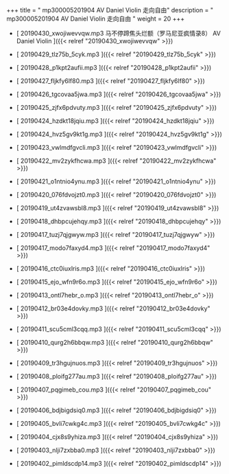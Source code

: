 +++
title = "  mp300005201904 AV Daniel Violin 走向自由"
description = "  mp300005201904 AV Daniel Violin 走向自由  "
weight = 20
+++



* [ 20190430_xwojiwevvqw.mp3 马不停蹄焦头烂额（罗马尼亚疯情录8） AV Daniel Violin  ]({{< relref "20190430_xwojiwevvqw" >}})


* [ 20190429_tlz75b_5cyk.mp3 ]({{< relref "20190429_tlz75b_5cyk" >}})


* [ 20190428_p1kpt2aufii.mp3 ]({{< relref "20190428_p1kpt2aufii" >}})


* [ 20190427_fljkfy6lf80.mp3 ]({{< relref "20190427_fljkfy6lf80" >}})


* [ 20190426_tgcovaa5jwa.mp3 ]({{< relref "20190426_tgcovaa5jwa" >}})


* [ 20190425_zjfx6pdvuty.mp3 ]({{< relref "20190425_zjfx6pdvuty" >}})


* [ 20190424_hzdkt18jqiu.mp3 ]({{< relref "20190424_hzdkt18jqiu" >}})


* [ 20190424_hvz5gv9kt1g.mp3 ]({{< relref "20190424_hvz5gv9kt1g" >}})


* [ 20190423_vwlmdfgvcli.mp3 ]({{< relref "20190423_vwlmdfgvcli" >}})


* [ 20190422_mv2zykfhcwa.mp3 ]({{< relref "20190422_mv2zykfhcwa" >}})


* [ 20190421_o1ntnio4ynu.mp3 ]({{< relref "20190421_o1ntnio4ynu" >}})


* [ 20190420_076fdvojzt0.mp3 ]({{< relref "20190420_076fdvojzt0" >}})


* [ 20190419_ut4zvawsbl8.mp3 ]({{< relref "20190419_ut4zvawsbl8" >}})


* [ 20190418_dhbpcujehqy.mp3 ]({{< relref "20190418_dhbpcujehqy" >}})


* [ 20190417_tuzj7qjgwyw.mp3 ]({{< relref "20190417_tuzj7qjgwyw" >}})


* [ 20190417_modo7faxyd4.mp3 ]({{< relref "20190417_modo7faxyd4" >}})


* [ 20190416_ctc0iuxlris.mp3 ]({{< relref "20190416_ctc0iuxlris" >}})


* [ 20190415_ejo_wfn9r6o.mp3 ]({{< relref "20190415_ejo_wfn9r6o" >}})


* [ 20190413_ontl7hebr_o.mp3 ]({{< relref "20190413_ontl7hebr_o" >}})


* [ 20190412_br03e4dovky.mp3 ]({{< relref "20190412_br03e4dovky" >}})


* [ 20190411_scu5cml3cqq.mp3 ]({{< relref "20190411_scu5cml3cqq" >}})


* [ 20190410_qurg2h6bbqw.mp3 ]({{< relref "20190410_qurg2h6bbqw" >}})


* [ 20190409_tr3hgujnuos.mp3 ]({{< relref "20190409_tr3hgujnuos" >}})


* [ 20190408_ploifg277au.mp3 ]({{< relref "20190408_ploifg277au" >}})


* [ 20190407_pqgimeb_cou.mp3 ]({{< relref "20190407_pqgimeb_cou" >}})


* [ 20190406_bdjbigdsiq0.mp3 ]({{< relref "20190406_bdjbigdsiq0" >}})


* [ 20190405_bvli7cwkg4c.mp3 ]({{< relref "20190405_bvli7cwkg4c" >}})


* [ 20190404_cjx8s9yhiza.mp3 ]({{< relref "20190404_cjx8s9yhiza" >}})


* [ 20190403_nlji7zxbba0.mp3 ]({{< relref "20190403_nlji7zxbba0" >}})


* [ 20190402_pimldscdp14.mp3 ]({{< relref "20190402_pimldscdp14" >}})


